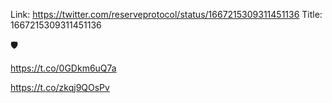 Link:  https://twitter.com/reserveprotocol/status/1667215309311451136
Title: 1667215309311451136

🛡️

https://t.co/0GDkm6uQ7a

https://t.co/zkqj9QOsPv